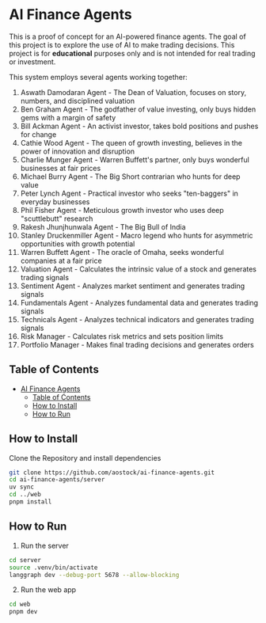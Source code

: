 # AI Finance Agents

This is a proof of concept for an AI-powered finance agents. The goal of this project is to explore the use of AI to make trading decisions. This project is for **educational** purposes only and is not intended for real trading or investment.

This system employs several agents working together:

1. Aswath Damodaran Agent - The Dean of Valuation, focuses on story, numbers, and disciplined valuation
2. Ben Graham Agent - The godfather of value investing, only buys hidden gems with a margin of safety
3. Bill Ackman Agent - An activist investor, takes bold positions and pushes for change
4. Cathie Wood Agent - The queen of growth investing, believes in the power of innovation and disruption
5. Charlie Munger Agent - Warren Buffett's partner, only buys wonderful businesses at fair prices
6. Michael Burry Agent - The Big Short contrarian who hunts for deep value
7. Peter Lynch Agent - Practical investor who seeks "ten-baggers" in everyday businesses
8. Phil Fisher Agent - Meticulous growth investor who uses deep "scuttlebutt" research
9. Rakesh Jhunjhunwala Agent - The Big Bull of India
10. Stanley Druckenmiller Agent - Macro legend who hunts for asymmetric opportunities with growth potential
11. Warren Buffett Agent - The oracle of Omaha, seeks wonderful companies at a fair price
12. Valuation Agent - Calculates the intrinsic value of a stock and generates trading signals
13. Sentiment Agent - Analyzes market sentiment and generates trading signals
14. Fundamentals Agent - Analyzes fundamental data and generates trading signals
15. Technicals Agent - Analyzes technical indicators and generates trading signals
16. Risk Manager - Calculates risk metrics and sets position limits
17. Portfolio Manager - Makes final trading decisions and generates orders

## Table of Contents

- [AI Finance Agents](#ai-finance-agents)
  - [Table of Contents](#table-of-contents)
  - [How to Install](#how-to-install)
  - [How to Run](#how-to-run)

## How to Install

Clone the Repository and install dependencies

```bash
git clone https://github.com/aostock/ai-finance-agents.git
cd ai-finance-agents/server
uv sync
cd ../web
pnpm install
```

## How to Run

1. Run the server

```bash
cd server
source .venv/bin/activate
langgraph dev --debug-port 5678 --allow-blocking
```

2. Run the web app

```bash
cd web
pnpm dev
```
